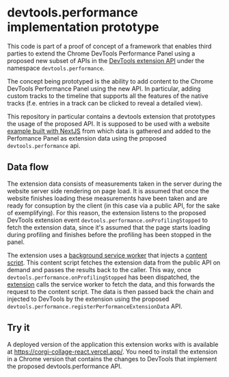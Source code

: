 # devtools.performance implementation prototype

This code is part of a proof of concept of a framework that enables third parties to extend the
Chrome DevTools Performance Panel using a proposed new subset of APIs in the [DevTools extension API](https://developer.chrome.com/docs/extensions/how-to/devtools/extend-devtools]) under the namespace `devtools.performance`.

The concept being prototyped is the ability to add content to the Chrome DevTools Performance Panel
using the new API. In particular, adding custom tracks to the timeline that supports all the
features of the native tracks (f.e. entries in a track can be clicked to reveal a detailed view).

This repository in particular contains a devtools extension that prototypes the usage of the 
proposed API. It is supposed to be used with a website [example built with NextJS](https://github.com/and-oli/corgi-collage-nextjs) from which data is gathered and added to the Perfomance Panel as extension data using the proposed
`devtools.performance` api. 

## Data flow

The extension data consists of measurements taken in the server during the website server side
rendering on page load. It is assumed that once the website finishes loading these measurements have
been taken and are ready for consuption by the client (in this case via a public API, for the sake
of exemplifying). For this reason, the extension listens to the proposed DevTools extension event
`devtools.performance.onProfilingStopped` to fetch the extension data, since it's assumed that the
page starts loading during profiling and finishes before the profiling has been stopped in the
panel.

The extension uses a [background service worker](./background.js) that injects a [content script](./content_script.js).
This content script fetches the extension data from the public API on demand and passes the results
back to the caller. This way, once `devtools.performance.onProfilingStopped` has been dispatched,
the [extension](./DevToolsPlugin.js) calls the service worker to fetch the data, and this forwards
the request to the content script. The data is then passed back the chain and injected to DevTools
by the extension using the proposed `devtools.performance.registerPerformanceExtensionData` API.

## Try it
A deployed version of the application this extension works with is available at
https://corgi-collage-react.vercel.app/. You need to install the extension in a Chrome version that
contains the changes to DevTools that implement the proposed devtools.performance API.